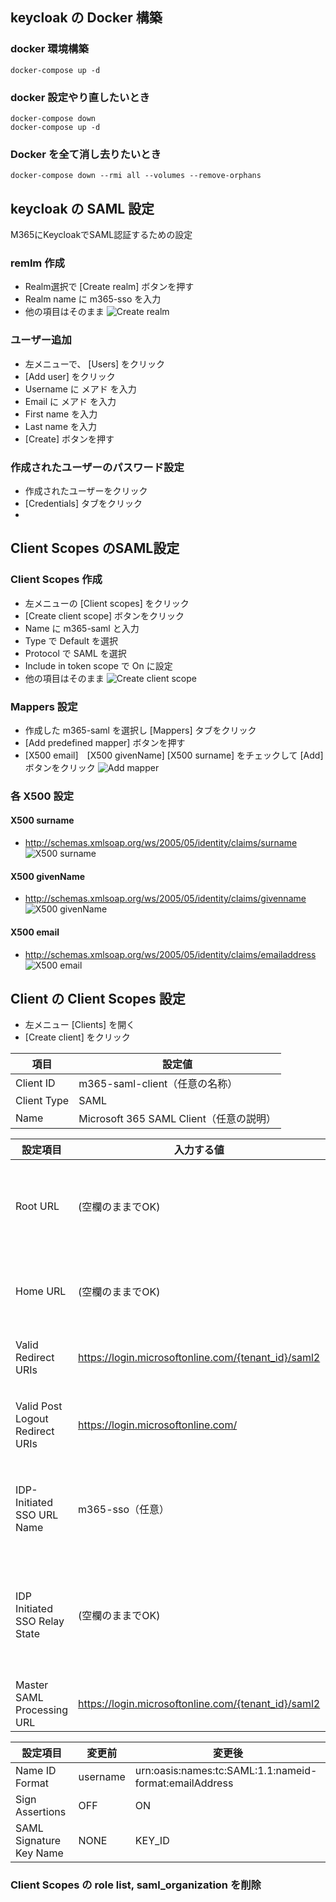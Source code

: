 ## keycloak の Docker 構築

### docker 環境構築
```
docker-compose up -d
```

### docker 設定やり直したいとき
```
docker-compose down
docker-compose up -d
```

### Docker を全て消し去りたいとき
```
docker-compose down --rmi all --volumes --remove-orphans
```


## keycloak の SAML 設定
M365にKeycloakでSAML認証するための設定

### remlm 作成
* Realm選択で [Create realm] ボタンを押す
* Realm name に m365-sso を入力
* 他の項目はそのまま
![Create realm](create_realm.png)

### ユーザー追加
* 左メニューで、 [Users] をクリック
* [Add user] をクリック
* Username に メアド を入力
* Email に メアド を入力
* First name を入力
* Last name を入力
* [Create] ボタンを押す

### 作成されたユーザーのパスワード設定
* 作成されたユーザーをクリック
* [Credentials] タブをクリック
* 

## Client Scopes のSAML設定

### Client Scopes 作成
* 左メニューの [Client scopes] をクリック
* [Create client scope] ボタンをクリック
* Name に m365-saml と入力
* Type で Default を選択
* Protocol で SAML を選択
* Include in token scope で On に設定
* 他の項目はそのまま
![Create client scope](create_client_scope.png)

### Mappers 設定
* 作成した m365-saml を選択し [Mappers] タブをクリック
* [Add predefined mapper] ボタンを押す
* [X500 email]　[X500 givenName] [X500 surname] をチェックして [Add] ボタンをクリック
![Add mapper](add_mapper.png)

### 各 X500 設定
#### X500 surname
* http://schemas.xmlsoap.org/ws/2005/05/identity/claims/surname
![X500 surname](x500_surname.png)

#### X500 givenName
* http://schemas.xmlsoap.org/ws/2005/05/identity/claims/givenname
![X500 givenName](x500_givenName.png)

#### X500 email
* http://schemas.xmlsoap.org/ws/2005/05/identity/claims/emailaddress
![X500 email](x500_email.png)

## Client の Client Scopes 設定
* 左メニュー [Clients] を開く
* [Create client] をクリック

|項目|設定値|
|---|---|
|Client ID|m365-saml-client（任意の名称）|
|Client Type|SAML|
|Name|Microsoft 365 SAML Client（任意の説明）|

| 設定項目 | 入力する値 | 説明 |
| --- | --- | --- |
| Root URL | (空欄のままでOK) | 通常は不要（特定のSP URLを指定する場合のみ） |
| Home URL |(空欄のままでOK)|必要に応じてSPのURL（M365では不要）|
| Valid Redirect URIs | https://login.microsoftonline.com/{tenant_id}/saml2 | M365 の SAML ACS (Assertion| |Consumer Service) URL |
| Valid Post Logout Redirect URIs | https://login.microsoftonline.com/ | M365 のログアウト後のリダイレクト先 |
| IDP-Initiated SSO URL Name | m365-sso（任意） | Keycloak から IDP-initiated SSO を行う場合の識別名 |
| IDP Initiated SSO Relay State | (空欄のままでOK) | 特定のアプリケーションへのリダイレクトが必要な場合のみ設定 |
| Master SAML Processing URL | https://login.microsoftonline.com/{tenant_id}/saml2 | M365 の SAML 処理 URL |

|設定項目|変更前|変更後|
|---|---|---|
|Name ID Format|username|urn:oasis:names:tc:SAML:1.1:nameid-format:emailAddress|
|Sign Assertions|OFF|ON|
|SAML Signature Key Name|NONE|KEY_ID|

### Client Scopes の role list, saml_organization を削除
